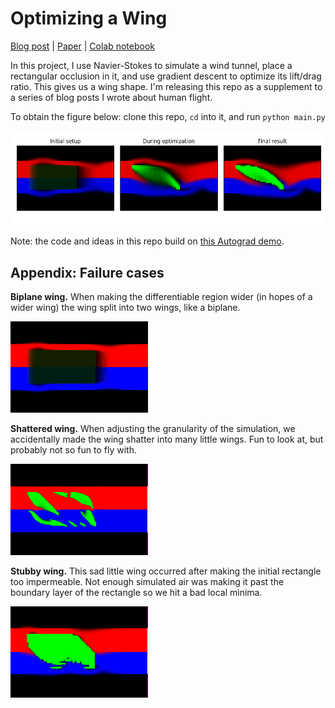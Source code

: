 # Optimizing a Wing

[Blog post](https://greydanus.github.io/2020/10/14/optimizing-a-wing/) | [Paper](https://bit.ly/3j3Wcu4) | [Colab notebook](https://bit.ly/2H5r401)

In this project, I use Navier-Stokes to simulate a wind tunnel, place a rectangular occlusion in it, and use gradient descent to optimize its lift/drag ratio. This gives us a wing shape. I'm releasing this repo as a supplement to a series of blog posts I wrote about human flight.

To obtain the figure below: clone this repo, `cd` into it, and run `python main.py `

![optimize_wing.png](./static/optimize_wing.png)

Note: the code and ideas in this repo build on [this Autograd demo](https://github.com/HIPS/autograd/blob/master/examples/fluidsim/wing.png).


## Appendix: Failure cases

**Biplane wing.** When making the differentiable region wider (in hopes of a wider wing) the wing split into two wings, like a biplane.

![biplane.gif](./static/biplane.gif)

**Shattered wing.** When adjusting the granularity of the simulation, we accidentally made the wing shatter into many little wings. Fun to look at, but probably not so fun to fly with.

![shatter.gif](./static/shatter.gif)

**Stubby wing.** This sad little wing occurred after making the initial rectangle too impermeable. Not enough simulated air was making it past the boundary layer of the rectangle so we hit a bad local minima.

![stubby.gif](./static/stubby.gif)
